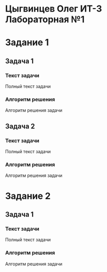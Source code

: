 # Цыгвинцев Олег ИТ-3 Лабораторная №1

# Задание 1
## Задача 1
### Текст задачи
Полный текст задачи
### Алгоритм решения
Алгоритм решения задачи

## Задача 2
### Текст задачи
Полный текст задачи
### Алгоритм решения
Алгоритм решения задачи

# Задание 2
## Задача 1
### Текст задачи
Полный текст задачи
### Алгоритм решения
Алгоритм решения задачи